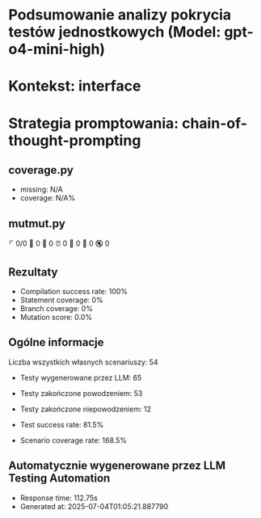 # Podsumowanie analizy pokrycia testów jednostkowych (Model: gpt-o4-mini-high)
# Kontekst: interface
# Strategia promptowania: chain-of-thought-prompting

## coverage.py
- missing: N/A
- coverage: N/A%

## mutmut.py
⠋ 0/0  🎉 0 🫥 0  ⏰ 0  🤔 0  🙁 0  🔇 0

## Rezultaty
- Compilation success rate: 100%
- Statement coverage: 0%
- Branch coverage: 0%
- Mutation score: 0.0%

## Ogólne informacje

Liczba wszystkich własnych scenariuszy: 54

- Testy wygenerowane przez LLM: 65
- Testy zakończone powodzeniem: 53
- Testy zakończone niepowodzeniem: 12

- Test success rate: 81.5%
- Scenario coverage rate: 168.5%

## Automatycznie wygenerowane przez LLM Testing Automation
- Response time: 112.75s
- Generated at: 2025-07-04T01:05:21.887790

